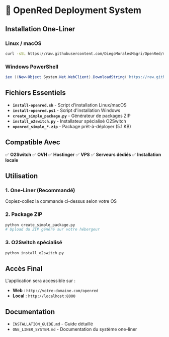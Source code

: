 # 🚀 OpenRed Deployment System

## Installation One-Liner

### Linux / macOS
```bash
curl -sSL https://raw.githubusercontent.com/DiegoMoralesMagri/OpenRed/main/deployment/install-openred.sh | bash
```

### Windows PowerShell  
```powershell
iex ((New-Object System.Net.WebClient).DownloadString('https://raw.githubusercontent.com/DiegoMoralesMagri/OpenRed/main/deployment/install-openred.ps1'))
```

## Fichiers Essentiels

- **`install-openred.sh`** - Script d'installation Linux/macOS
- **`install-openred.ps1`** - Script d'installation Windows
- **`create_simple_package.py`** - Générateur de packages ZIP
- **`install_o2switch.py`** - Installateur spécialisé O2Switch
- **`openred_simple_*.zip`** - Package prêt-à-déployer (5.1 KB)

## Compatible Avec

✅ **O2Switch** ✅ **OVH** ✅ **Hostinger** ✅ **VPS** ✅ **Serveurs dédiés** ✅ **Installation locale**

## Utilisation

### 1. One-Liner (Recommandé)
Copiez-collez la commande ci-dessus selon votre OS

### 2. Package ZIP
```bash
python create_simple_package.py
# Upload du ZIP généré sur votre hébergeur
```

### 3. O2Switch spécialisé
```bash
python install_o2switch.py
```

## Accès Final

L'application sera accessible sur :
- **Web** : `http://votre-domaine.com/openred`
- **Local** : `http://localhost:8000`

## Documentation

- `INSTALLATION_GUIDE.md` - Guide détaillé
- `ONE_LINER_SYSTEM.md` - Documentation du système one-liner